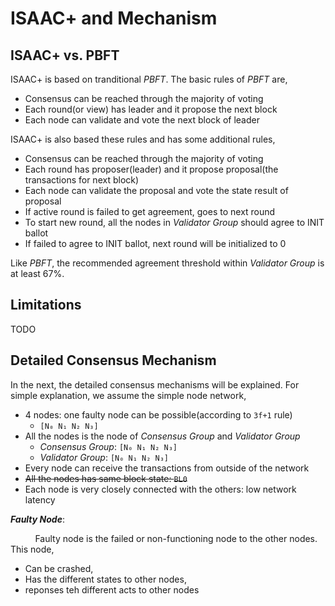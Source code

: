 # ISAAC+ and Mechanism

## ISAAC+ vs. PBFT

ISAAC+ is based on tranditional *PBFT*. The basic rules of *PBFT* are,

* Consensus can be reached through the majority of voting
* Each round(or view) has leader and it propose the next block
* Each node can validate and vote the next block of leader

ISAAC+ is also based these rules and has some additional rules,

* Consensus can be reached through the majority of voting
* Each round has proposer(leader) and it propose proposal(the transactions for next block)
* Each node can validate the proposal and vote the state result of proposal
* If active round is failed to get agreement, goes to next round
* To start new round, all the nodes in *Validator Group* should agree to INIT ballot
* If failed to agree to INIT ballot, next round will be initialized to 0

Like *PBFT*, the recommended agreement threshold within *Validator Group* is at least 67%.

## Limitations

TODO

## Detailed Consensus Mechanism

In the next, the detailed consensus mechanisms will be explained. For simple explanation, we assume the simple node network,

* 4 nodes: one faulty node can be possible(according to `3f+1` rule)
    - `[N₀ N₁ N₂ N₃]`
* All the nodes is the node of *Consensus Group* and *Validator Group*
    - *Consensus Group*: `[N₀ N₁ N₂ N₃]`
    - *Validator Group*: `[N₀ N₁ N₂ N₃]`
* Every node can receive the transactions from outside of the network
* ~~All the nodes has same block state: `BL0`~~
* Each node is very closely connected with the others: low network latency

***Faulty Node***:

&nbsp;&nbsp;&nbsp;&nbsp;&nbsp;&nbsp;&nbsp;&nbsp;&nbsp;&nbsp;Faulty node is the failed or non-functioning node to the other nodes. This node,

* Can be crashed,
* Has the different states to other nodes,
* reponses teh different acts to other nodes
